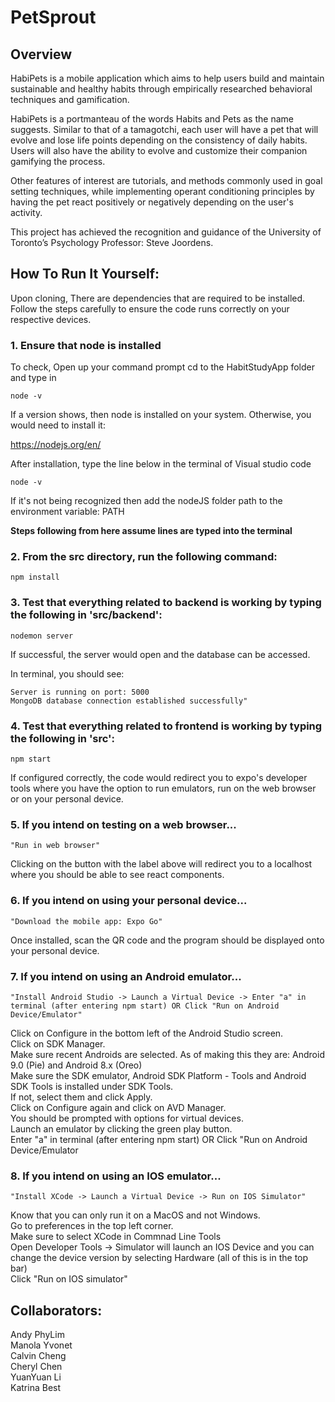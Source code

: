 # PetSprout

## Overview

HabiPets is a mobile application which aims to help users build and maintain sustainable and healthy habits through empirically researched behavioral techniques and gamification.

HabiPets is a portmanteau of the words Habits and Pets as the name suggests. Similar to that of a tamagotchi, each user will have a pet that will evolve and lose life points depending on the consistency of daily habits. Users will also have the ability to evolve and customize their companion gamifying the process.

Other features of interest are tutorials, and methods commonly used in goal setting techniques, while implementing operant conditioning principles by having the pet react positively or negatively depending on the user's activity.

This project has achieved the recognition and guidance of the University of Toronto’s Psychology Professor: Steve Joordens.

## How To Run It Yourself:

Upon cloning,
There are dependencies that are required to be installed.
Follow the steps carefully to ensure the code runs correctly on your respective devices.

### 1. Ensure that node is installed

To check,
Open up your command prompt
cd to the HabitStudyApp folder and type in

    node -v

If a version shows, then node is installed on your system. Otherwise, you would need to install it:

https://nodejs.org/en/

After installation, type the line below in the terminal of Visual studio code

    node -v

If it's not being recognized then add the nodeJS folder path to the environment variable: PATH

**Steps following from here assume lines are typed into the terminal**

### 2. From the src directory, run the following command:

    npm install

### 3. Test that everything related to backend is working by typing the following in 'src/backend':

    nodemon server

If successful, the server would open and the database can be accessed.

In terminal, you should see:

    Server is running on port: 5000
    MongoDB database connection established successfully"

### 4. Test that everything related to frontend is working by typing the following in 'src':

    npm start

If configured correctly, the code would redirect you to expo's developer tools where you have the option to run emulators, run on the web browser or on your personal device.

### 5. If you intend on testing on a web browser...

    "Run in web browser"

Clicking on the button with the label above will redirect you to a localhost where you should be able to see react components.

### 6. If you intend on using your personal device...

    "Download the mobile app: Expo Go"

Once installed, scan the QR code and the program should be displayed onto your personal device.

### 7. If you intend on using an Android emulator...

    "Install Android Studio -> Launch a Virtual Device -> Enter "a" in terminal (after entering npm start) OR Click "Run on Android Device/Emulator"

Click on Configure in the bottom left of the Android Studio screen.\
Click on SDK Manager.\
Make sure recent Androids are selected. As of making this they are: Android 9.0 (Pie) and Android 8.x (Oreo)\
Make sure the SDK emulator, Android SDK Platform - Tools and Android SDK Tools is installed under SDK Tools.\
If not, select them and click Apply.\
Click on Configure again and click on AVD Manager.\
You should be prompted with options for virtual devices.\
Launch an emulator by clicking the green play button.\
Enter "a" in terminal (after entering npm start) OR Click "Run on Android Device/Emulator

### 8. If you intend on using an IOS emulator...

    "Install XCode -> Launch a Virtual Device -> Run on IOS Simulator"

Know that you can only run it on a MacOS and not Windows.\
Go to preferences in the top left corner.\
Make sure to select XCode in Commnad Line Tools\
Open Developer Tools -> Simulator will launch an IOS Device and you can change the device version by selecting Hardware (all of this is in the top bar)\
Click "Run on IOS simulator"

## Collaborators:

Andy PhyLim\
Manola Yvonet\
Calvin Cheng\
Cheryl Chen\
YuanYuan Li\
Katrina Best
